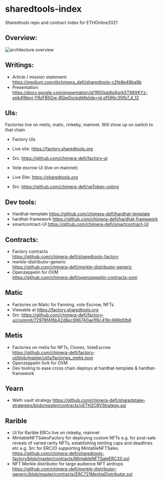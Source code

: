 # sharedtools-index
Sharedtools repo and contract index for ETHOnline2021

## Overview: 
![architecture overview](https://docs.google.com/drawings/d/e/2PACX-1vSdmv2G1qHZKdaX3aobWG1crxlhS0BHgCoHMGzadL34rxXuKOmDactqgXzU6djn1VqGG172aoD6-d8k/pub?w=1235&h=760)


## Writings:
- Article / mission statement:
  https://medium.com/@chimera_defi/sharedtools-c2fe8e49ba9b
- Presentation:
 https://docs.google.com/presentation/d/1R50pb8qXqrkST98XKYz-epb4Wqyj-Y9zFB5Gw-BQwDo/edit#slide=id.gf596c35fb7_4_12


## UIs:
Factories live on metis, matic, rinkeby, mainnet. Will show up on switch to that chain
- Factory UIs
- Live site: https://factory.sharedtools.org
- Src: https://github.com/chimera-defi/factory-ui

- Vote escrow UI (live on mainnet)
- Live Site: https://sharedtools.org
- Src: https://github.com/chimera-defi/veToken-voting

## Dev tools:
- Hardhat-template
  https://github.com/chimera-defi/hardhat-template
- hardhat-framework
  https://github.com/chimera-defi/hardhat-framework
- smartcontract-UI
  https://github.com/chimera-defi/smartcontract-UI

## Contracts:
- Factory contracts  
https://github.com/chimera-defi/sharedtools-factory
- merkle-distributor-generic  
https://github.com/chimera-defi/merkle-distributor-generic
- Openzeppelin for OVM  
https://github.com/chimera-defi/openzeppelin-contracts-ovm

## Matic
- Factories on Matic for Farming, vote Escrow, NFTs
- Viewable at https://factory.sharedtools.org
- Src: https://github.com/chimera-defi/factory-ui/commit/72978f4f8b42d8ec996740ae1f6c419c496b5fb8

## Metis
- Factories on metis for NFTs, Clones, VoteEscrow   https://github.com/chimera-defi/factory-ui/blob/master/utils/factories_metis.json
- Openzeppelin fork for OVM  
- Dev tooling to ease cross chain deploys at hardhat-template & hardhat-framework

## Yearn
- Weth vault strategy
https://github.com/chimera-defi/sharedstake-strategies/blob/master/contracts/vETH2CRVStrategy.sol

## Rarible
- UI for Rarible ERCs live on rinkeby, mainnet
- MintableNFTSalesFactory for deploying custom NFTs e.g. for post-sale reveals of varied rarity NFTs, establishing minting caps and deadlines etc
  e.g. Src for ERC20 supporting MintableNFTSales https://github.com/chimera-defi/sharedtools-factory/blob/master/contracts/MintableNFTSaleERC20.sol
- NFT Merkle distributor for large audience NFT airdrops
  https://github.com/chimera-defi/merkle-distributor-generic/blob/master/contracts/ERC721MerkleDistributor.sol
